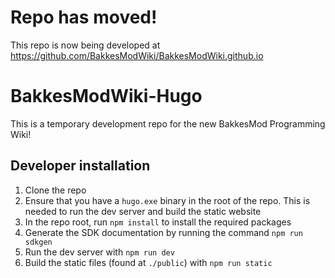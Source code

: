 # Repo has moved!
This repo is now being developed at https://github.com/BakkesModWiki/BakkesModWiki.github.io

# BakkesModWiki-Hugo
This is a temporary development repo for the new BakkesMod Programming Wiki!

## Developer installation
1. Clone the repo
1. Ensure that you have a `hugo.exe` binary in the root of the repo. This is needed to run the dev server and build the static website
1. In the repo root, run `npm install` to install the required packages
1. Generate the SDK documentation by running the command `npm run sdkgen`
1. Run the dev server with `npm run dev`
1. Build the static files (found at `./public`) with `npm run static`
